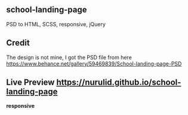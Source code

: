 ## school-landing-page
PSD to HTML, SCSS, responsive, jQuery

## Credit

The design is not mine, I got the PSD file from here https://www.behance.net/gallery/59469839/School-landing-page-PSD

## Live Preview https://nurulid.github.io/school-landing-page
<b>responsive</b>
